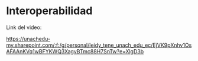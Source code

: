# Interoperabilidad

Link del video:

https://unachedu-my.sharepoint.com/:f:/g/personal/leidy_tene_unach_edu_ec/EjVK9pXnhv1OsAFAAnKVq1wBFYKWQ3XagvBTmc88H7SnTw?e=XlgD3b 

